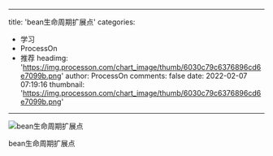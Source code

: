 
---
title: 'bean生命周期扩展点'
categories: 
 - 学习
 - ProcessOn
 - 推荐
headimg: 'https://img.processon.com/chart_image/thumb/6030c79c6376896cd6e7099b.png'
author: ProcessOn
comments: false
date: 2022-02-07 07:19:16
thumbnail: 'https://img.processon.com/chart_image/thumb/6030c79c6376896cd6e7099b.png'
---

<div>   
<img class="thumb" alt="bean生命周期扩展点" src="https://img.processon.com/chart_image/thumb/6030c79c6376896cd6e7099b.png" referrerpolicy="no-referrer">
<p>bean生命周期扩展点</p>  
</div>
            